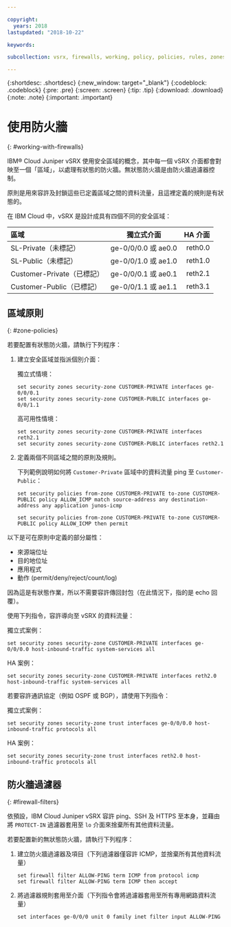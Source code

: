 ```yaml
---

copyright:
  years: 2018
lastupdated: "2018-10-22"

keywords:

subcollection: vsrx, firewalls, working, policy, policies, rules, zones, standalone, ha

---
```


{:shortdesc: .shortdesc}
{:new_window: target="_blank"}
{:codeblock: .codeblock}
{:pre: .pre}
{:screen: .screen}
{:tip: .tip}
{:download: .download}
{:note: .note}
{:important: .important}

# 使用防火牆
{: #working-with-firewalls}

IBM® Cloud Juniper vSRX 使用安全區域的概念，其中每一個 vSRX 介面都會對映至一個「區域」，以處理有狀態的防火牆。無狀態防火牆是由防火牆過濾器控制。

原則是用來容許及封鎖這些已定義區域之間的資料流量，且這裡定義的規則是有狀態的。

在 IBM Cloud 中，vSRX 是設計成具有四個不同的安全區域：

| 區域                     | 獨立式介面 | HA 介面 |
| :---                     |        :----:        |         ---: |
| SL-Private（未標記）    |ge-0/0/0.0 或 ae0.0| reth0.0      |
| SL-Public（未標記）    |ge-0/0/1.0 或 ae1.0| reth1.0      |
| Customer-Private（已標記）|ge-0/0/0.1 或 ae0.1| reth2.1      |
| Customer-Public（已標記）|ge-0/0/1.1 或 ae1.1| reth3.1      |

## 區域原則
{: #zone-policies}

若要配置有狀態防火牆，請執行下列程序：

1. 建立安全區域並指派個別介面：

	獨立式情境：
	```
	set security zones security-zone CUSTOMER-PRIVATE interfaces ge-0/0/0.1
	set security zones security-zone CUSTOMER-PUBLIC interfaces ge-0/0/1.1
	```
	高可用性情境：
	```
	set security zones security-zone CUSTOMER-PRIVATE interfaces reth2.1
	set security zones security-zone CUSTOMER-PUBLIC interfaces reth2.1
	```
2. 定義兩個不同區域之間的原則及規則。

	下列範例說明如何將 `Customer-Private` 區域中的資料流量 ping 至 `Customer-Public`：

	```
	set security policies from-zone CUSTOMER-PRIVATE to-zone CUSTOMER-PUBLIC policy ALLOW_ICMP match source-address any destination-address any application junos-icmp

	set security policies from-zone CUSTOMER-PRIVATE to-zone CUSTOMER-PUBLIC policy ALLOW_ICMP then permit
	```

以下是可在原則中定義的部分屬性：

* 來源端位址
* 目的地位址
* 應用程式
* 動作 (permit/deny/reject/count/log)

因為這是有狀態作業，所以不需要容許傳回封包（在此情況下，指的是 echo 回覆）。

使用下列指令，容許導向至 vSRX 的資料流量：

獨立式案例：
```
set security zones security-zone CUSTOMER-PRIVATE interfaces ge-0/0/0.0 host-inbound-traffic system-services all
```
HA 案例：
```
set security zones security-zone CUSTOMER-PRIVATE interfaces reth2.0 host-inbound-traffic system-services all
```

若要容許通訊協定（例如 OSPF 或 BGP），請使用下列指令：

獨立式案例：
```
set security zones security-zone trust interfaces ge-0/0/0.0 host-inbound-traffic protocols all
```
HA 案例：
```
set security zones security-zone trust interfaces reth2.0 host-inbound-traffic protocols all
```

## 防火牆過濾器
{: #firewall-filters}

依預設，IBM Cloud Juniper vSRX 容許 ping、SSH 及 HTTPS 至本身，並藉由將 `PROTECT-IN` 過濾器套用至 `lo` 介面來捨棄所有其他資料流量。

若要配置新的無狀態防火牆，請執行下列程序：

1. 建立防火牆過濾器及項目（下列過濾器僅容許 ICMP，並捨棄所有其他資料流量）
	```
	set firewall filter ALLOW-PING term ICMP from protocol icmp
	set firewall filter ALLOW-PING term ICMP then accept
	```

2. 將過濾器規則套用至介面（下列指令會將過濾器套用至所有專用網路資料流量）
	```
	set interfaces ge-0/0/0 unit 0 family inet filter input ALLOW-PING
	```
